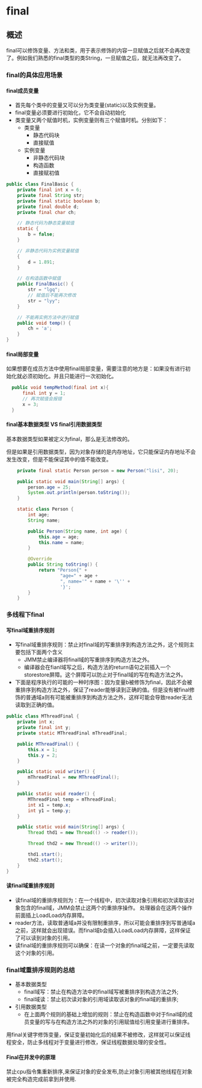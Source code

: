 # final

## 概述

final可以修饰变量、方法和类，用于表示修饰的内容一旦赋值之后就不会再改变了。例如我们熟悉的final类型的类String，一旦赋值之后，就无法再改变了。

### final的具体应用场景

#### final成员变量
- 首先每个类中的变量又可以分为类变量(static)以及实例变量。
- final变量必须要进行初始化，它不会自动初始化
- 类变量又两个赋值时机，实例变量则有三个赋值时机。分别如下：
  - 类变量
    - 静态代码块
    - 直接赋值
  - 实例变量
    - 非静态代码块
    - 构造函数
    - 直接赋初值

```java
public class FinalBasic {
    private final int x = 6;
    private final String str;
    private final static boolean b;
    private final double d;
    private final char ch;

    // 静态代码为静态变量赋值
    static {
        b = false;
    }

    // 非静态代码为实例变量赋值
    {
        d = 1.891;
    }

    // 在构造函数中赋值
    public FinalBasic() {
        str = "lgq";
        // 赋值后不能再次修改
        str = "lyy";
    }

    // 不能再实例方法中进行赋值
    public void temp() {
        ch = 'a';
    }
}
```

#### final局部变量

如果想要在成员方法中使用final局部变量，需要注意的地方是：如果没有进行初始化就必须初始化。并且只能进行一次初始化。

```java
  public void tempMethod(final int x){
      final int y = 1;
      // 再次赋值会报错
      x = 3;
  }
```

#### final基本数据类型 VS final引用数据类型

基本数据类型如果被定义为final，那么是无法修改的。

但是如果是引用数据类型，因为对象存储的是内存地址，它只能保证内存地址不会发生改变，但是不能保证其中的值不能改变。

```java
    private final static Person person = new Person("lisi", 20);

    public static void main(String[] args) {
        person.age = 25;
        System.out.println(person.toString());
    }

    static class Person {
        int age;
        String name;

        public Person(String name, int age) {
            this.age = age;
            this.name = name;
        }

        @Override
        public String toString() {
            return "Person{" +
                    "age=" + age +
                    ", name='" + name + '\'' +
                    '}';
        }
    }
```

### 多线程下final

#### 写final域重排序规则
- 写final域重排序规则：禁止对final域的写重排序到构造方法之外，这个规则主要包括下面两个含义
  - JMM禁止编译器将final域的写重排序到构造方法之外。
  - 编译器会在fianl域写之后，构造方法的return语句之前插入一个storestore屏障。这个屏障可以防止对于final域的写在构造方法之外。
- 下面是程序执行的可能的一种时序图：因为变量b被修饰为final，因此不会被重排序到构造方法之外，保证了reader能够读到正确的值。但是没有被final修饰的普通域a则有可能被重排序到构造方法之外，这样可能会导致reader无法读取到正确的值。

```java
public class MThreadFinal {
    private int x;
    private final int y;
    private static MThreadFinal mThreadFinal;

    public MThreadFinal() {
        this.x = 1;
        this.y = 2;
    }

    public static void writer() {
        mThreadFinal = new MThreadFinal();
    }

    public static void reader() {
        MThreadFinal temp = mThreadFinal;
        int x1 = temp.x;
        int y1 = temp.y;
    }

    public static void main(String[] args) {
        Thread thd1 = new Thread(() -> reader());

        Thread thd2 = new Thread(() -> writer());

        thd1.start();
        thd2.start();
    }
}
```

#### 读final域重排序规则

- 读final域的重排序规则为：在一个线程中，初次读取对象引用和初次读取该对象包含的final域，JMM会禁止这两个的重排序操作。 处理器会在这两个操作前面插上LoadLoad内存屏障。
- reader方法，读取普通域a并没有限制重排序，所以可能会重排序到写普通域a之前，这样就会出现错误。而final域b会插入LoadLoad内存屏障，这样保证了可以读到对象的引用。
- 读final域的重排序规则可以确保：在读一个对象的final域之前，一定要先读取这个对象的引用。

### final域重排序规则的总结
- 基本数据类型
  - final域写：禁止在构造方法中的final域写被重排序到构造方法之外;
  - final域读：禁止初次读对象的引用域读取该对象的final域的重排序;
- 引用数据类型
  - 在上面两个规则的基础上增加的规则：禁止在构造函数中对于final域的成员变量的写与在构造方法之外的对象的引用赋值给引用变量进行重排序。

用final关键字修饰变量，保证变量初始化后的结果不被修改，这样就可以保证线程安全，防止多线程对于变量进行修改，保证线程数据处理的安全性。

#### Final在并发中的原理

禁止cpu指令集重新排序,来保证对象的安全发布,防止对象引用被其他线程在对象被完全构造完成前拿到并使用.
